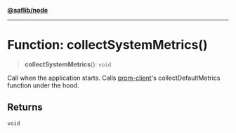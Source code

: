 [**@saflib/node**](../index.md)

---

# Function: collectSystemMetrics()

> **collectSystemMetrics**(): `void`

Call when the application starts. Calls [prom-client](https://www.npmjs.com/package/prom-client)'s collectDefaultMetrics function under the hood.

## Returns

`void`

